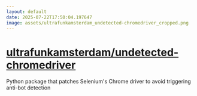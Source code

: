 ```yaml
---
layout: default
date: 2025-07-22T17:50:04.197647
image: assets/ultrafunkamsterdam_undetected-chromedriver_cropped.png
---
```


# [ultrafunkamsterdam/undetected-chromedriver](https://github.com/ultrafunkamsterdam/undetected-chromedriver)

Python package that patches Selenium's Chrome driver to avoid triggering anti-bot detection
